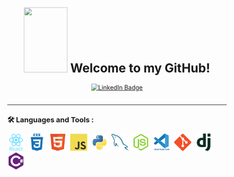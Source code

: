 


<!-- <img src="https://media.giphy.com/media/iIGT8Y1rOYhBpdHh1C/giphy.gif" width="100"/>
  <img src="https://media.giphy.com/media/juua9i2c2fA0AIp2iq/giphy.gif" width="100"/>
  <img src="https://media.giphy.com/media/1sgetPM00wWqJpVUTl/giphy.gif" width="100"/>
  <img src="https://media.giphy.com/media/pT4hk0FMDu5VT0oRQc/giphy.gif" width="100"/>
  <img src="https://media.giphy.com/media/SUcApSWjPwQMARvcM8/giphy.gif" width="100"/>
  <img src="https://media.giphy.com/media/YnS7j9pwnECXLMrI4t/giphy.gif" width="100"/>
  <img src="https://media.giphy.com/media/O2PhyxtkFwCtUO6nen/giphy.gif" width="100"/> -->

<div id="header" align="center">

<div>
  <h1>
<!--   <img src="https://media.giphy.com/media/PLGtXGjpuYv7HFcMJM/giphy.gif" padding-top= "0" width="35%"/> -->
  <img src="https://media.giphy.com/media/rQe5QEIIodLWcrBwbz/giphy.gif" height="150px" width="100px"/>
  Welcome to my GitHub!
  </h1>
</div>
    
<div id="badges">
  <a href="https://www.linkedin.com/in/rossebell/">
    <img src="https://img.shields.io/badge/LinkedIn-blue?style=for-the-badge&logo=linkedin&logoColor=white" alt="LinkedIn Badge"/>
  </a>
</div>
  
<div>
    <img src="https://komarev.com/ghpvc/?username=Rosy24dr&style=flat-square&color=blue" alt=""/>
</div>
</div>
  
---

### :hammer_and_wrench: Languages and Tools :
<div>
  <img src="https://github.com/devicons/devicon/blob/master/icons/react/react-original-wordmark.svg" title="React" alt="React" width="40" height="40"/>&nbsp;
  <img src="https://github.com/devicons/devicon/blob/master/icons/css3/css3-plain-wordmark.svg"  title="CSS3" alt="CSS" width="40" height="40"/>&nbsp;
  <img src="https://github.com/devicons/devicon/blob/master/icons/html5/html5-original.svg" title="HTML5" alt="HTML" width="40" height="40"/>&nbsp;
  <img src="https://github.com/devicons/devicon/blob/master/icons/javascript/javascript-original.svg" title="JavaScript" alt="JavaScript" width="40" height="40"/>&nbsp;
  <img src="https://github.com/devicons/devicon/blob/master/icons/python/python-original.svg" title="Python" alt="Python" width="40" height="40"/>&nbsp;
  <img src="https://github.com/devicons/devicon/blob/master/icons/mysql/mysql-original.svg" title="MySQL"  alt="MySQL" width="40" height="40"/>&nbsp;
  <img src="https://github.com/devicons/devicon/blob/master/icons/nodejs/nodejs-original.svg" title="NodeJS" alt="NodeJS" width="40" height="40"/>&nbsp;
  <img src="https://github.com/devicons/devicon/blob/master/icons/vscode/vscode-original-wordmark.svg" title="VsCode" **alt="VsCode" width="40" height="40"/>&nbsp;
  <img src="https://github.com/devicons/devicon/blob/master/icons/git/git-original.svg" title="Git" **alt="Git" width="40" 
height="40"/>&nbsp;
  <img src="https://github.com/devicons/devicon/blob/master/icons/django/django-plain.svg" title="Django" **alt="Django" width="40" 
height="40"/>&nbsp;
  <img src="https://github.com/devicons/devicon/blob/master/icons/csharp/csharp-plain.svg" title="Csharp" **alt="Csharp" width="40" 
height="40"/>&nbsp;
</div>

<!-- --- -->

<!-- [![Top Langs](https://github-readme-stats.vercel.app/api/top-langs/?username=Rosy24dr&layout=compact&theme=vision-friendly-dark)](https://github.com/anuraghazra/github-readme-stats) -->

<!-- --- -->

<!-- ### :fire: My Stats :
[![GitHub Streak](http://github-readme-streak-stats.herokuapp.com?user=Rosy24dr&theme=dark&background=000000)](https://git.io/streak-stats) -->

